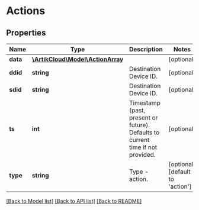 # Actions

## Properties
Name | Type | Description | Notes
------------ | ------------- | ------------- | -------------
**data** | [**\ArtikCloud\Model\ActionArray**](ActionArray.md) |  | [optional] 
**ddid** | **string** | Destination Device ID. | [optional] 
**sdid** | **string** | Destination Device ID. | [optional] 
**ts** | **int** | Timestamp (past, present or future). Defaults to current time if not provided. | [optional] 
**type** | **string** | Type - action. | [optional] [default to 'action']

[[Back to Model list]](../README.md#documentation-for-models) [[Back to API list]](../README.md#documentation-for-api-endpoints) [[Back to README]](../README.md)


